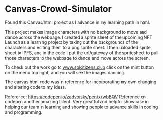 # Canvas-Crowd-Simulator

Found this Canvas/html project as I advance in my learning path in html.

This project makes image characters with no background to move and dance across the webpage.
I created a sprite sheet of the upcoming NFT Launch as a learning project by taking out the backgrounds of the characters and editing them to a png sprite sheet.
I then uploaded sprite sheet to IPFS, and in the code I put the url/gateway of the spritesheet to pull those characters to the webpage to dance and move across the screen.

To check out the work go to www.solcitizens.club 
click on the mint button on the menu top right, and you will see the images dancing.





The canvas html code was in reference for incorporating my own changing and altering code to my ideas.

Reference: https://codepen.io/zadvorsky/pen/xxwbBQV
Reference on codepen another amazing talent.
Very greatful and helpful showcase in helping our team in learning and showing people to advance skills in coding and programming.
